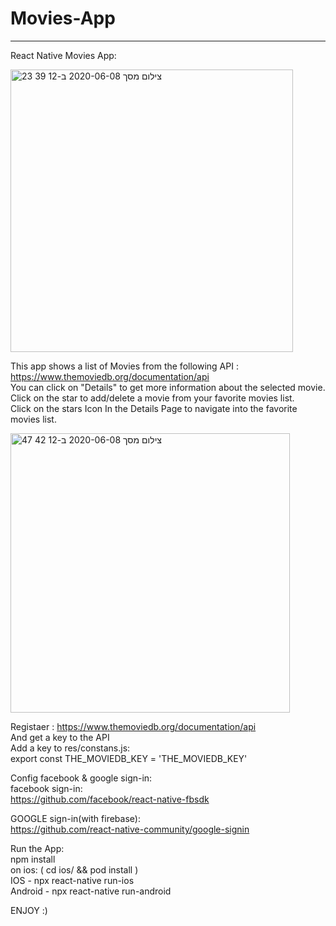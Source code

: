 # Movies-App 

--------------

React Native Movies App:

<img width="452" alt="צילום מסך 2020-06-08 ב-12 39 23" src="https://user-images.githubusercontent.com/40786714/84021628-a1e76200-a98d-11ea-85dd-5fe83c4a0f7c.png">

This app shows a list of Movies from the following API : https://www.themoviedb.org/documentation/api \
You can click on "Details" to get more information about the selected movie.\
Click on the star to add/delete a movie from your favorite movies list.\
Click on the stars Icon In the Details Page to navigate into the favorite movies list.


<img width="447" alt="צילום מסך 2020-06-08 ב-12 42 47" src="https://user-images.githubusercontent.com/40786714/84021568-88461a80-a98d-11ea-9fa7-187ca4d84b8e.png">


Registaer : https://www.themoviedb.org/documentation/api  \
And get a key to the API\
Add a key to res/constans.js:\
export const THE_MOVIEDB_KEY = 'THE_MOVIEDB_KEY'


Config facebook & google sign-in:\
facebook sign-in:\
https://github.com/facebook/react-native-fbsdk

GOOGLE sign-in(with firebase):\
https://github.com/react-native-community/google-signin


Run the App:\
npm install \
on ios: ( cd ios/ && pod install ) \
IOS - npx react-native run-ios \
Android - npx react-native run-android 

ENJOY :)
